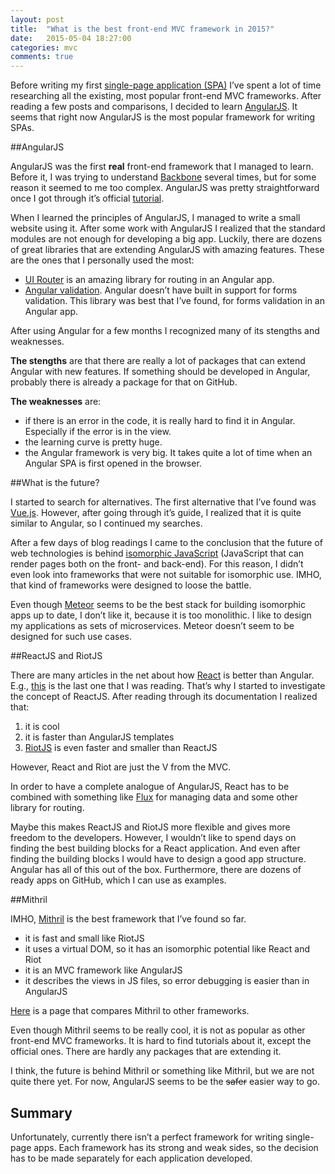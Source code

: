 ```yaml
---
layout: post
title:  "What is the best front-end MVC framework in 2015?"
date:   2015-05-04 18:27:00
categories: mvc
comments: true
---
```


Before writing my first [single-page application (SPA)][spa-wiki] I’ve spent a lot of time researching all the existing, most popular front-end MVC frameworks. After reading a few posts and comparisons, I decided to learn [AngularJS][angular]. It seems that right now AngularJS is the most popular framework for writing SPAs.

##AngularJS

AngularJS was the first **real** front-end framework that I managed to learn. Before it, I was trying to understand [Backbone][backbone] several times, but for some reason it seemed to me too complex. AngularJS was pretty straightforward once I got through it’s official [tutorial][angular-tutorial].

When I learned the principles of AngularJS, I managed to write a small website using it. After some work with AngularJS I realized that the standard modules are not enough for developing a big app. Luckily, there are dozens of great libraries that are extending AngularJS with amazing features. These are the ones that I personally used the most:

* [UI Router][angular-ui-router] is an amazing library for routing in an Angular app.
* [Angular validation][angular-validation]. Angular doesn’t have built in support for forms validation. This library was best that I’ve found, for forms validation in an Angular app.

After using Angular for a few months I recognized many of its stengths and weaknesses.

**The stengths** are that there are really a lot of packages that can extend Angular with new features. If something should be developed in Angular, probably there is already a package for that on GitHub.

**The weaknesses** are:

* if there is an error in the code, it is really hard to find it in Angular. Especially if the error is in the view. 
* the learning curve is pretty huge.
* the Angular framework is very big. It takes quite a lot of time when an Angular SPA is first opened in the browser.

##What is the future?

I started to search for alternatives. The first alternative that I’ve found was [Vue.js][vue-js]. However, after going through it’s guide, I realized that it is quite similar to Angular, so I continued my searches.

After a few days of blog readings I came to the conclusion that the future of web technologies is behind [isomorphic JavaScript][isomorphic] (JavaScript that can render pages both on the front- and back-end). For this reason, I didn’t even look into frameworks that were not suitable for isomorphic use. IMHO, that kind of frameworks were designed to loose the battle.

Even though [Meteor][meteor] seems to be the best stack for building isomorphic apps up to date, I don’t like it, because it is too monolithic. I like to design my applications as sets of microservices. Meteor doesn’t seem to be designed for such use cases.


##ReactJS and RiotJS

There are many articles in the net about how [React][react] is better than Angular. E.g., [this][angular-vs-react] is the last one that I was reading. That’s why I started to investigate the concept of ReactJS. After reading through its documentation I realized that:

1. it is cool
2. it is faster than AngularJS templates
3. [RiotJS][riot-js] is even faster and smaller than ReactJS

However, React and Riot are just the V from the MVC.

In order to have a complete analogue of AngularJS, React has to be combined with something like [Flux][flux] for managing data and some other library for routing.

Maybe this makes ReactJS and RiotJS more flexible and gives more freedom to the developers. However, I wouldn’t like to spend days on finding the best building blocks for a React application. And even after finding the building blocks I would have to design a good app structure. Angular has all of this out of the box. Furthermore, there are dozens of ready apps on GitHub, which I can use as examples.

##Mithril

IMHO, [Mithril][mithril] is the best framework that I’ve found so far.

* it is fast and small like RiotJS
* it uses a virtual DOM, so it has an isomorphic potential like React and Riot
* it is an MVC framework like AngularJS
* it describes the views in JS files, so error debugging is easier than in AngularJS

[Here][mithril-comparison] is a page that compares Mithril to other frameworks.

Even though Mithril seems to be really cool, it is not as popular as other front-end MVC frameworks. It is hard to find tutorials about it, except the official ones. There are hardly any packages that are extending it.

I think, the future is behind Mithril or something like Mithril, but we are not quite there yet. For now, AngularJS seems to be the <s>safer</s> easier way to go.

## Summary

Unfortunately, currently there isn’t a perfect framework for writing single-page apps. Each framework has its strong and weak sides, so the decision has to be made separately for each application developed.

[spa-wiki]: https://en.wikipedia.org/wiki/Single-page_application
[angular]: https://angularjs.org/
[backbone]: http://backbonejs.org/
[angular-tutorial]: https://docs.angularjs.org/tutorial
[angular-ui-router]: https://github.com/angular-ui/ui-router
[angular-validation]: https://github.com/huei90/angular-validation
[vue-js]: http://vuejs.org/
[isomorphic]: http://isomorphic.net/
[meteor]: https://www.meteor.com/
[react]: http://facebook.github.io/react/
[angular-vs-react]: http://blog.risingstack.com/from-angularjs-to-react-the-isomorphic-way/
[riot-js]: https://muut.com/riotjs/
[flux]: http://facebook.github.io/flux/
[mithril]: http://lhorie.github.io/mithril/
[mithril-comparison]: http://lhorie.github.io/mithril/comparison.html
